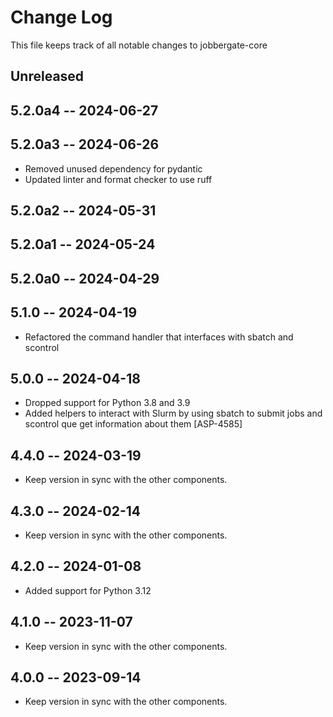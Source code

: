 # Change Log

This file keeps track of all notable changes to jobbergate-core

## Unreleased


## 5.2.0a4 -- 2024-06-27
## 5.2.0a3 -- 2024-06-26
- Removed unused dependency for pydantic
- Updated linter and format checker to use ruff

## 5.2.0a2 -- 2024-05-31
## 5.2.0a1 -- 2024-05-24
## 5.2.0a0 -- 2024-04-29
## 5.1.0 -- 2024-04-19

- Refactored the command handler that interfaces with sbatch and scontrol

## 5.0.0 -- 2024-04-18

- Dropped support for Python 3.8 and 3.9
- Added helpers to interact with Slurm by using sbatch to submit jobs and scontrol que get information about them [ASP-4585]

## 4.4.0 -- 2024-03-19

- Keep version in sync with the other components.

## 4.3.0 -- 2024-02-14

- Keep version in sync with the other components.

## 4.2.0 -- 2024-01-08

- Added support for Python 3.12

## 4.1.0 -- 2023-11-07

- Keep version in sync with the other components.

## 4.0.0 -- 2023-09-14

- Keep version in sync with the other components.
